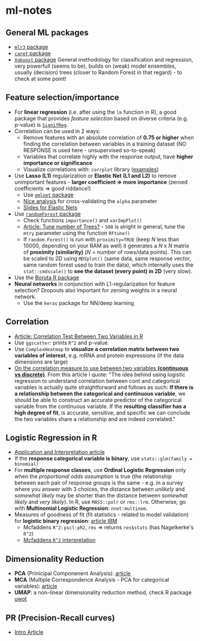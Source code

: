 # ml-notes

## General ML packages

- [`mlr3` package](https://github.com/mlr-org/mlr3/)
- [`caret` package](https://cran.r-project.org/web/packages/caret/index.html)
- [`Xgboost` package](https://xgboost.readthedocs.io/en/latest/) 
  General methodology for classification and regression, very powerfull (seems to be), builds on (weak) model ensembles, usually (decision) trees (closer to Random Forest in that regard) - to check at some point!

## Feature selection/importance

- For **linear regression** (i.e. after using the `lm` function in R), a good package that provides *feature selection* based on diverse criteria (e.g. p-value) is [`SignifReg`](https://cran.r-project.org/web/packages/SignifReg/index.html).
- Correlation can be used in 2 ways:
  - Remove features with an absolute correlation of **0.75 or higher** when finding the correlation between variables in a training dataset (NO RESPONSE is used here - unsupervised so-to-speak)
  - Variables that correlate highly with the response output, have **higher importance or significance**
  - Visualize correlations with: `corrplot` library ([examples](https://cran.r-project.org/web/packages/corrplot/vignettes/corrplot-intro.html))
- Use **Lasso (L1)** regularization or **Elastic Net (L1 and L2)** to remove unimportant features - **larger coefficient => more importance** (zeroed coefficients => good riddance!)
  - Use [`gmlnet` package](https://cran.r-project.org/web/packages/glmnet/index.html)
  - [Nice analysis](https://www4.stat.ncsu.edu/~post/josh/LASSO_Ridge_Elastic_Net_-_Examples.html)
  for cross-validating the `alpha` parameter
  - [Slides for Elastic Nets](https://web.stanford.edu/~hastie/TALKS/enet_talk.pdf) 
- Use [`randomForest` package](https://cran.r-project.org/web/packages/randomForest/index.html) 
  - Check functions `importance()` and `varImpPlot()`
  - [Article: Tune number of Trees?](https://stats.stackexchange.com/questions/348245/do-we-have-to-tune-the-number-of-trees-in-a-random-forest) - `500` is alright in general, tune the `mtry` parameter using the function `RFtune()`
  - If `random.Forest()` is run with `proximity=TRUE` (keep *N* less than 10000, depending on your RAM as well) it generates a *N* x *N* matrix of **proximity (similarity)** (*N* = number of rows/data points).
  This can be scaled to 2D using `MDSplot()` (same data, same response vector, same random forest used to train the data), which internally uses the `stat::cmdscale()` to **see the dataset (every point) in 2D** (very slow).
- Use the [Boruta R package](https://cran.r-project.org/web/packages/Boruta/index.html)
- **Neural networks** in conjunction with L1-regularization for feature selection? Dropouts also important for zeroing weights in a neural network.
  - Use the `keras` package for NN/deep learning

## Correlation

- [Article: Correlation Test Between Two Variables in R](http://www.sthda.com/english/wiki/correlation-test-between-two-variables-in-r)
- Use `ggscatter`: prints `R^2` and p-value.
- Use `ComplexHeatmap` to **visualize a correlation matrix between two variables of interest**, 
e.g. mRNA and protein expressions (if the data dimensions are large)
- [On the correlation measure to use between two variables **(continuous vs discrete)**](https://medium.com/@outside2SDs/an-overview-of-correlation-measures-between-categorical-and-continuous-variables-4c7f85610365). From this article I quote: "The idea behind using logistic regression to understand correlation between cont and categorical variables is actually quite straightforward and follows as such: **If there is a relationship between the categorical and continuous variable**, we should be able to construct an accurate predictor of the categorical variable from the continuous variable. If the **resulting classifier has a high degree of fit**, is accurate, sensitive, and specific we can conclude the two variables share a relationship and are indeed correlated."

## Logistic Regression in R

- [Application and Interpretation article](https://rpubs.com/rslbliss/r_logistic_ws)
- If the **response categorical variable is binary**, use `stats::glm(family = binomial)`
- For **multiple response classes**, use **Ordinal Logistic Regression** only when the *proportional odds assumption* is true (the relationship between each pair of response groups is the same - e.g. in a survey where you answer with 3 choices, the distance between *unlikely* and *somewhat likely* may be shorter than the distance between *somewhat likely* and *very likely*). In R, use `MASS::polr` or `rms::lrm`. Otherwise, go with **Multinomial Logistic Regression**: `nnet:multinom`.
- Measures of goodness of fit (fit statistics - related to model validation) for **logistic binary regression**: [article IBM](https://www.ibm.com/support/knowledgecenter/SSLVMB_24.0.0/spss/tutorials/plum_germcr_rsquare.html)
  - Mcfaddens `R^2`: `pscl:pR2`, `rms` => returns `res$stats` (has Nagelkerke's `R^2`)
  - [Mcfaddens `R^2` interpretation](https://stats.stackexchange.com/questions/82105/mcfaddens-pseudo-r2-interpretation)

## Dimensionality Reduction

- **PCA** (Prinicipal Componenent Analysis): [article](https://www.datacamp.com/community/tutorials/pca-analysis-r)
- **MCA** (Multiple Correspondence Analysis - PCA for categorical variables): [article](http://www.sthda.com/english/articles/31-principal-component-methods-in-r-practical-guide/114-mca-multiple-correspondence-analysis-in-r-essentials/)
- **UMAP**: a non-linear dimensionality reduction method, check R package [uwot](https://github.com/jlmelville/uwot)

## PR (Precision-Recall curves)

- [Intro Article](https://classeval.wordpress.com/introduction/introduction-to-the-precision-recall-plot/)
